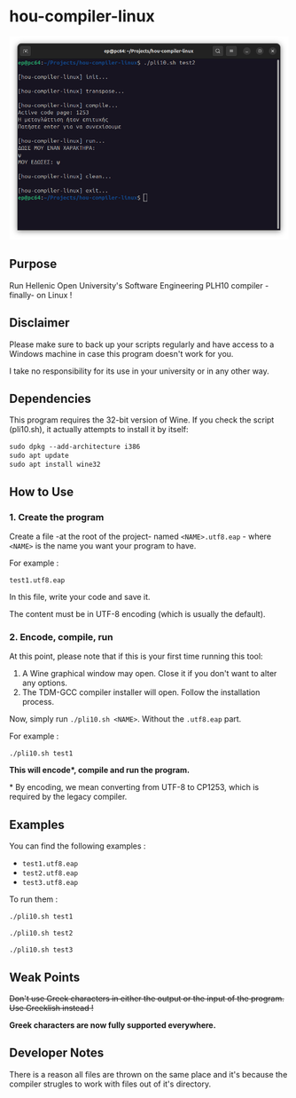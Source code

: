 # hou-compiler-linux

![Screenshot](doc/assets/img/header1.png)

## Purpose

Run Hellenic Open University's Software Engineering PLH10 compiler -finally- on Linux !

## Disclaimer

Please make sure to back up your scripts regularly and have access to a Windows machine in case this program doesn't work for you.

I take no responsibility for its use in your university or in any other way.

## Dependencies

This program requires the 32-bit version of Wine. If you check the script (pli10.sh), it actually attempts to install it by itself:

```
sudo dpkg --add-architecture i386
sudo apt update
sudo apt install wine32
```

## How to Use

### 1. Create the program

Create a file -at the root of the project- named `<NAME>.utf8.eap` -  where `<NAME>` is the name you want your program to have.

For example : 
```
test1.utf8.eap
```

In this file, write your code and save it. 

The content must be in UTF-8 encoding (which is usually the default).

### 2. Encode, compile, run

At this point, please note that if this is your first time running this tool:
1. A Wine graphical window may open. Close it if you don't want to alter any options.
2. The TDM-GCC compiler installer will open. Follow the installation process.

Now, simply run `./pli10.sh <NAME>`. Without the `.utf8.eap` part.

For example :
```
./pli10.sh test1
```

**This will encode\*, compile and run the program.**

\* By encoding, we mean converting from UTF-8 to CP1253, which is required by the legacy compiler.

## Examples

You can find the following examples :
- `test1.utf8.eap` 
- `test2.utf8.eap`
- `test3.utf8.eap`

To run them : 

```
./pli10.sh test1
```
```
./pli10.sh test2
```
```
./pli10.sh test3
```

## Weak Points

~~Don't use Greek characters in either the output or the input of the program. Use Greeklish instead !~~

**Greek characters are now fully supported everywhere.**

## Developer Notes

There is a reason all files are thrown on the same place and it's because the compiler strugles to work with files out of it's directory.

